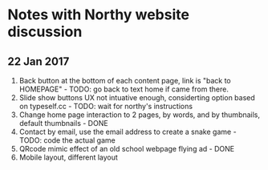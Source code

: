 Notes with Northy website discussion
====================================

22 Jan 2017
-----------
1. Back button at the bottom of each content page, link is "back to HOMEPAGE" - TODO: go back to text home if came from there.
2. Slide show buttons UX not intuative enough, considerting option based on typeself.cc - TODO: wait for northy's instructions
3. Change home page interaction to 2 pages, by words, and by thumbnails, default thumbnails - DONE
4. Contact by email, use the email address to create a snake game - TODO: code the actual game
5. QRcode mimic effect of an old school webpage flying ad - DONE
6. Mobile layout, different layout
